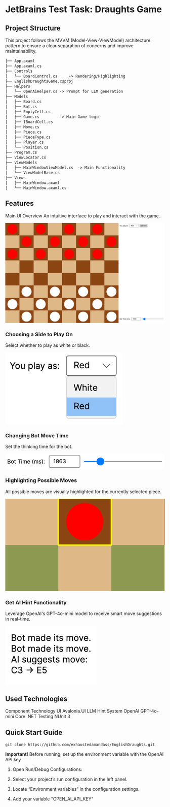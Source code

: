 # JetBrains Test Task: Draughts Game
## Project Structure

This project follows the MVVM (Model-View-ViewModel) architecture pattern to ensure a clear separation of concerns and improve maintainability.

```
├── App.axaml
├── App.axaml.cs
├── Controls
│   └── BoardControl.cs     -> Rendering/Highlighting
├── EnglishDraughtsGame.csproj
├── Helpers
│   └── OpenAiHelper.cs -> Prompt for LLM generation
├── Models
│   ├── Board.cs 
│   ├── Bot.cs
│   ├── EmptyCell.cs
│   ├── Game.cs         -> Main Game logic
│   ├── IBoardCell.cs
│   ├── Move.cs
│   ├── Piece.cs
│   ├── PieceType.cs
│   ├── Player.cs
│   └── Position.cs
├── Program.cs
├── ViewLocator.cs
├── ViewModels
│   ├── MainWindowViewModel.cs  -> Main Functionality
│   └── ViewModelBase.cs
├── Views
│   ├── MainWindow.axaml
│   └── MainWindow.axaml.cs

```

## Features
Main UI Overview
An intuitive interface to play and interact with the game.

![UI overview](https://github.com/exhaustedamandass/EnglishDraughts/blob/main/Assets/overview.png)

### Choosing a Side to Play On
Select whether to play as white or black.

![DropDown menu to choose side](https://github.com/exhaustedamandass/EnglishDraughts/blob/main/Assets/selectSide.png)

### Changing Bot Move Time
Set the thinking time for the bot.

![Bot Time Slider](https://github.com/exhaustedamandass/EnglishDraughts/blob/main/Assets/botTimer.png)

### Highlighting Possible Moves
All possible moves are visually highlighted for the currently selected piece.

![Highlighting](https://github.com/exhaustedamandass/EnglishDraughts/blob/main/Assets/highlighting.png)

### Get AI Hint Functionality
Leverage OpenAI's GPT-4o-mini model to receive smart move suggestions in real-time.

![logging](https://github.com/exhaustedamandass/EnglishDraughts/blob/main/Assets/logging.png)

## Used Technologies
Component	Technology
UI	Avalonia.UI
LLM Hint System	OpenAI GPT-4o-mini
Core	.NET
Testing  NUnit 3

## Quick Start Guide

```
git clone https://github.com/exhaustedamandass/EnglishDraughts.git
```

**Important!** Before running, set up the environment variable with the OpenAI API key

1) Open Run/Debug Configurations:

2) Select your project’s run configuration in the left panel.

3) Locate “Environment variables” in the configuration settings.

4) Add your variable "OPEN_AI_API_KEY"
